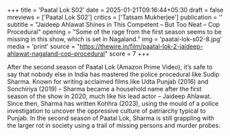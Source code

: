 +++
title = 'Paatal Lok S02'
date = 2025-01-21T09:16:44+05:30
draft = false
mreviews = ['Paatal Lok S02']
critics = ['Tatsam Mukherjee']
publication = ''
subtitle = "Jaideep Ahlawat Shines in This Competent – But Too Neat – Cop Procedural"
opening = "Some of the rage from the first season seems to be missing in this show, which is set in Nagaland."
img = 'paatal-lok-s02-8.jpg'
media = 'print'
source = "https://thewire.in/film/paatal-lok-2-jaideep-ahlawat-nagaland-cop-procedural"
score = 7
+++

After the second season of Paatal Lok (Amazon Prime Video), it’s safe to say that nobody else in India has mastered the police procedural like Sudip Sharma. Known for writing acclaimed films like Udta Punjab (2016) and Sonchiriya (2019) – Sharma became a household name after the first season of the show in 2020, much like his lead actor – Jaideep Ahlawat. Since then, Sharma has written Kohhra (2023), using the mould of a police investigation to uncover the oppressive culture of patriarchy typical to Punjab. In the second season of Paatal Lok, Sharma is still grappling with the larger rot in society using a trail of missing persons and murder probes.
